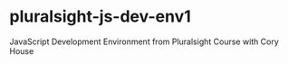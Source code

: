 # pluralsight-js-dev-env1
JavaScript Development Environment from Pluralsight Course with Cory House
